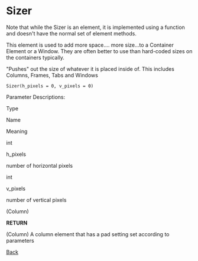 # Sizer
Note that while the Sizer is an element, it is implemented using a function and doesn't have the normal set of element methods.

This element is used to add more space.... more size...to a Container Element or a Window. They are often better to use than hard-coded sizes on the containers typically.

"Pushes" out the size of whatever it is placed inside of. This includes Columns, Frames, Tabs and Windows

```
Sizer(h_pixels = 0, v_pixels = 0)
```

Parameter Descriptions:

Type

Name

Meaning

int

h_pixels

number of horizontal pixels

int

v_pixels

number of vertical pixels

(Column)

**RETURN**

(Column) A column element that has a pad setting set according to parameters

[Back](./_Elements)
